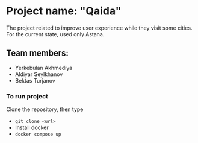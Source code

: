 # Project name: "Qaida"

The project related to improve user experience while they visit some cities. For the current state, used only Astana.

## Team members:

- Yerkebulan Akhmediya
- Aldiyar Seylkhanov
- Bektas Turjanov

### To run project

Clone the repository, then type

- `git clone <url>`
- Install docker
- `docker compose up`
